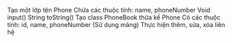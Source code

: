Tạo một lớp tên Phone
Chứa các thuộc tính: name, phoneNumber
Void input()
String toString()
Tạo class PhoneBook thừa kế Phone 
Có các thuộc tính: id, name, phoneNumber
(Sử dụng mảng)
Thực hiện thêm, sửa, xóa liên hệ
